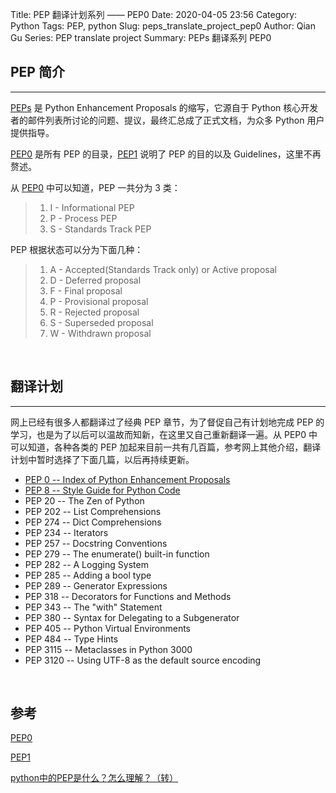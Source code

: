 Title: PEP 翻译计划系列 —— PEP0
Date: 2020-04-05 23:56
Category: Python
Tags: PEP, python
Slug: peps_translate_project_pep0 
Author: Qian Gu
Series: PEP translate project
Summary: PEPs 翻译系列 PEP0

## PEP 简介
* * *

[PEPs][PEP0] 是 Python Enhancement Proposals 的缩写，它源自于 Python 核心开发者的邮件列表所讨论的问题、提议，最终汇总成了正式文档，为众多 Python 用户提供指导。

[PEP0][PEP0] 是所有 PEP 的目录，[PEP1][PEP1] 说明了 PEP 的目的以及 Guidelines，这里不再赘述。

从 [PEP0][PEP0] 中可以知道，PEP 一共分为 3 类：

> 1. I - Informational PEP
> 2. P - Process PEP
> 3. S - Standards Track PEP

PEP 根据状态可以分为下面几种：

> 1. A - Accepted(Standards Track only) or Active proposal
> 2. D - Deferred proposal
> 3. F - Final proposal
> 4. P - Provisional proposal
> 5. R - Rejected proposal
> 6. S - Superseded proposal
> 7. W - Withdrawn proposal

[PEP0]: https://www.python.org/dev/peps/
[PEP1]: https://www.python.org/dev/peps/pep-0001/

<br>

## 翻译计划
* * *

网上已经有很多人都翻译过了经典 PEP 章节，为了督促自己有计划地完成 PEP 的学习，也是为了以后可以温故而知新，在这里又自己重新翻译一遍。从 PEP0 中可以知道，各种各类的 PEP 加起来目前一共有几百篇，参考网上其他介绍，翻译计划中暂时选择了下面几篇，以后再持续更新。

+ [PEP 0 -- Index of Python Enhancement Proposals](https://guqian110.github.io/post/peps_translate_project_pep0.html)
+ [PEP 8 -- Style Guide for Python Code](https://guqian110.github.io/post/python/peps_translate_project_pep8.html)
+ PEP 20 -- The Zen of Python
+ PEP 202 -- List Comprehensions
+ PEP 274 -- Dict Comprehensions
+ PEP 234 -- Iterators
+ PEP 257 -- Docstring Conventions
+ PEP 279 -- The enumerate() built-in function
+ PEP 282 -- A Logging System
+ PEP 285 -- Adding a bool type
+ PEP 289 -- Generator Expressions
+ PEP 318 -- Decorators for Functions and Methods
+ PEP 343 -- The "with" Statement
+ PEP 380 -- Syntax for Delegating to a Subgenerator
+ PEP 405 -- Python Virtual Environments
+ PEP 484 -- Type Hints
+ PEP 3115 -- Metaclasses in Python 3000
+ PEP 3120 -- Using UTF-8 as the default source encoding

<br>

## 参考

[PEP0][PEP0]

[PEP1][PEP1]

[python中的PEP是什么？怎么理解？（转）](https://www.cnblogs.com/abella/p/10056875.html)

